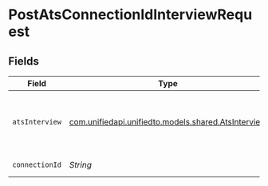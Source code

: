 # PostAtsConnectionIdInterviewRequest


## Fields

| Field                                                                                      | Type                                                                                       | Required                                                                                   | Description                                                                                |
| ------------------------------------------------------------------------------------------ | ------------------------------------------------------------------------------------------ | ------------------------------------------------------------------------------------------ | ------------------------------------------------------------------------------------------ |
| `atsInterview`                                                                             | [com.unifiedapi.unifiedto.models.shared.AtsInterview](../../models/shared/AtsInterview.md) | :heavy_minus_sign:                                                                         | An interview between a candidate for a specific job                                        |
| `connectionId`                                                                             | *String*                                                                                   | :heavy_check_mark:                                                                         | ID of the connection                                                                       |